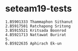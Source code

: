 # seteam19-tests

	1.B5901333 Thammaphon Sithanut
	2.B5917501 Ratchapong Sritong
	3.B5915521 Kritsada Boonrod
	4.B5921713 Nattawat Burirat
	5.
	6.B5922635 Aphirach Ek-un